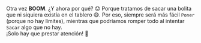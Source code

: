 Otra vez **BOOM**. ¿Y ahora por qué? :worried: Porque tratamos de sacar una bolita que ni siquiera existía en el tablero :sweat_smile:. Por eso, siempre será más fácil `Poner` (porque no hay límites), mientras que podríamos romper todo al intentar `Sacar` algo que no hay.  
¡Solo hay que prestar atención! :eyes: 
